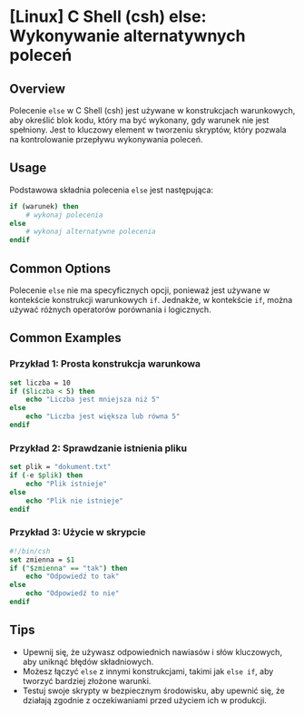 # [Linux] C Shell (csh) else: Wykonywanie alternatywnych poleceń

## Overview
Polecenie `else` w C Shell (csh) jest używane w konstrukcjach warunkowych, aby określić blok kodu, który ma być wykonany, gdy warunek nie jest spełniony. Jest to kluczowy element w tworzeniu skryptów, który pozwala na kontrolowanie przepływu wykonywania poleceń.

## Usage
Podstawowa składnia polecenia `else` jest następująca:

```csh
if (warunek) then
    # wykonaj polecenia
else
    # wykonaj alternatywne polecenia
endif
```

## Common Options
Polecenie `else` nie ma specyficznych opcji, ponieważ jest używane w kontekście konstrukcji warunkowych `if`. Jednakże, w kontekście `if`, można używać różnych operatorów porównania i logicznych.

## Common Examples

### Przykład 1: Prosta konstrukcja warunkowa
```csh
set liczba = 10
if ($liczba < 5) then
    echo "Liczba jest mniejsza niż 5"
else
    echo "Liczba jest większa lub równa 5"
endif
```

### Przykład 2: Sprawdzanie istnienia pliku
```csh
set plik = "dokument.txt"
if (-e $plik) then
    echo "Plik istnieje"
else
    echo "Plik nie istnieje"
endif
```

### Przykład 3: Użycie w skrypcie
```csh
#!/bin/csh
set zmienna = $1
if ("$zmienna" == "tak") then
    echo "Odpowiedź to tak"
else
    echo "Odpowiedź to nie"
endif
```

## Tips
- Upewnij się, że używasz odpowiednich nawiasów i słów kluczowych, aby uniknąć błędów składniowych.
- Możesz łączyć `else` z innymi konstrukcjami, takimi jak `else if`, aby tworzyć bardziej złożone warunki.
- Testuj swoje skrypty w bezpiecznym środowisku, aby upewnić się, że działają zgodnie z oczekiwaniami przed użyciem ich w produkcji.